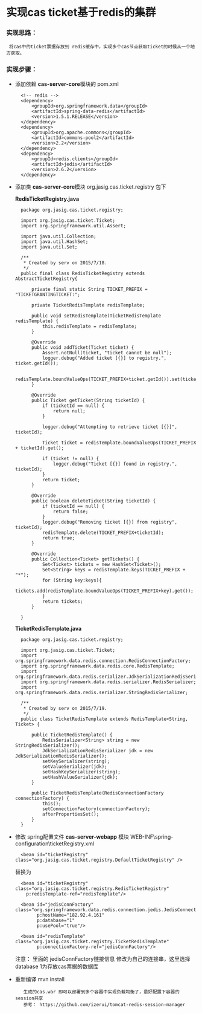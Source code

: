 # 实现cas ticket基于redis的集群


### 实现思路：
     将cas中的ticket票据存放到 redis缓存中，实现多个cas节点获取ticket的时候从一个地方获取。

### 实现步骤：

* 添加依赖  **cas-server-core**模块的 pom.xml

		<!-- redis -->
        <dependency>
            <groupId>org.springframework.data</groupId>
            <artifactId>spring-data-redis</artifactId>
            <version>1.5.1.RELEASE</version>
        </dependency>
        <dependency>
            <groupId>org.apache.commons</groupId>
            <artifactId>commons-pool2</artifactId>
            <version>2.2</version>
        </dependency>
        <dependency>
            <groupId>redis.clients</groupId>
            <artifactId>jedis</artifactId>
            <version>2.6.2</version>
        </dependency>

* 添加类  **cas-server-core**模块 org.jasig.cas.ticket.registry 包下

	**RedisTicketRegistry.java**

		package org.jasig.cas.ticket.registry;

		import org.jasig.cas.ticket.Ticket;
		import org.springframework.util.Assert;
		
		import java.util.Collection;
		import java.util.HashSet;
		import java.util.Set;
		
		/**
		 * Created by serv on 2015/7/18.
		 */
		public final class RedisTicketRegistry extends AbstractTicketRegistry{
		
		    private final static String TICKET_PREFIX = "TICKETGRANTINGTICKET:";
		
		    private TicketRedisTemplate redisTemplate;
		
		    public void setRedisTemplate(TicketRedisTemplate redisTemplate) {
		        this.redisTemplate = redisTemplate;
		    }
		
		    @Override
		    public void addTicket(Ticket ticket) {
		        Assert.notNull(ticket, "ticket cannot be null");
		        logger.debug("Added ticket [{}] to registry.", ticket.getId());
		
		        redisTemplate.boundValueOps(TICKET_PREFIX+ticket.getId()).set(ticket);
		    }
		
		    @Override
		    public Ticket getTicket(String ticketId) {
		        if (ticketId == null) {
		            return null;
		        }
		
		        logger.debug("Attempting to retrieve ticket [{}]", ticketId);
		
		        Ticket ticket = redisTemplate.boundValueOps(TICKET_PREFIX + ticketId).get();
		
		        if (ticket != null) {
		            logger.debug("Ticket [{}] found in registry.", ticketId);
		        }
		        return ticket;
		    }
		
		    @Override
		    public boolean deleteTicket(String ticketId) {
		        if (ticketId == null) {
		            return false;
		        }
		        logger.debug("Removing ticket [{}] from registry", ticketId);
		        redisTemplate.delete(TICKET_PREFIX+ticketId);
		        return true;
		    }
		
		    @Override
		    public Collection<Ticket> getTickets() {
		        Set<Ticket> tickets = new HashSet<Ticket>();
		        Set<String> keys = redisTemplate.keys(TICKET_PREFIX + "*");
		        for (String key:keys){
		            tickets.add(redisTemplate.boundValueOps(TICKET_PREFIX+key).get());
		        }
		        return tickets;
		    }
		
		}

	**TicketRedisTemplate.java**

		package org.jasig.cas.ticket.registry;

		import org.jasig.cas.ticket.Ticket;
		import org.springframework.data.redis.connection.RedisConnectionFactory;
		import org.springframework.data.redis.core.RedisTemplate;
		import org.springframework.data.redis.serializer.JdkSerializationRedisSerializer;
		import org.springframework.data.redis.serializer.RedisSerializer;
		import org.springframework.data.redis.serializer.StringRedisSerializer;
		
		/**
		 * Created by serv on 2015/7/19.
		 */
		public class TicketRedisTemplate extends RedisTemplate<String, Ticket> {
		
		    public TicketRedisTemplate() {
		        RedisSerializer<String> string = new StringRedisSerializer();
		        JdkSerializationRedisSerializer jdk = new JdkSerializationRedisSerializer();
		        setKeySerializer(string);
		        setValueSerializer(jdk);
		        setHashKeySerializer(string);
		        setHashValueSerializer(jdk);
		    }
		
		    public TicketRedisTemplate(RedisConnectionFactory connectionFactory) {
		        this();
		        setConnectionFactory(connectionFactory);
		        afterPropertiesSet();
		    }
		}



* 修改 spring配置文件 **cas-server-webapp** 模块 WEB-INF\spring-configuration\ticketRegistry.xml

		
		<bean id="ticketRegistry" class="org.jasig.cas.ticket.registry.DefaultTicketRegistry" />

	替换为

		<bean id="ticketRegistry" class="org.jasig.cas.ticket.registry.RedisTicketRegistry"
          p:redisTemplate-ref="redisTemplate"/>

	    <bean id="jedisConnFactory"	class="org.springframework.data.redis.connection.jedis.JedisConnectionFactory"
	          p:hostName="182.92.4.161"
	          p:database="1"
	          p:usePool="true"/>
	
	    <bean id="redisTemplate" class="org.jasig.cas.ticket.registry.TicketRedisTemplate"
	          p:connectionFactory-ref="jedisConnFactory"/>

	注意： 里面的 jedisConnFactory链接信息 修改为自己的连接串，这里选择database 1为存放cas票据的数据库


* 重新编译 mvn install 

		 生成的cas.war 即可以部署到多个容器中实现负载均衡了，最好配置下容器的session共享
		 参考： https://github.com/izerui/tomcat-redis-session-manager
